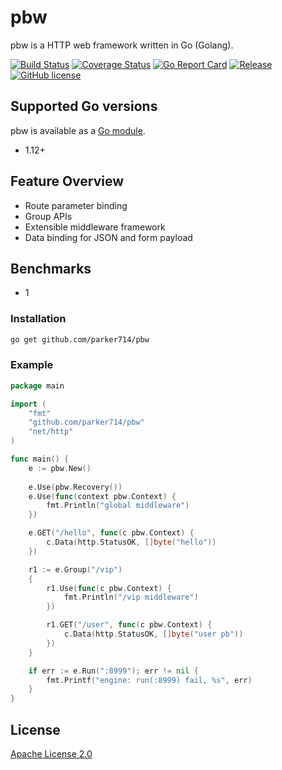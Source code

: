 # pbw
pbw is a HTTP web framework written in Go (Golang). 

[![Build Status](https://travis-ci.org/parker714/pbw.svg?branch=main)](https://travis-ci.org/parker714/pbw)
[![Coverage Status](https://coveralls.io/repos/github/parker714/pbw/badge.svg?branch=main)](https://coveralls.io/github/parker714/pbw?branch=main)
[![Go Report Card](https://goreportcard.com/badge/github.com/parker714/pbw)](https://goreportcard.com/report/github.com/parker714/pbw)
[![Release](https://img.shields.io/github/release/parker714/pbw.svg?label=Release)](https://github.com/parker714/pbw/releases)
[![GitHub license](https://img.shields.io/github/license/parker714/pbw)](https://github.com/parker714/pbw/blob/main/LICENSE)

## Supported Go versions

pbw is available as a [Go module](https://github.com/golang/go/wiki/Modules).

- 1.12+ 

## Feature Overview

- Route parameter binding
- Group APIs
- Extensible middleware framework
- Data binding for JSON and form payload

## Benchmarks

- 1

### Installation

```sh
go get github.com/parker714/pbw
```

### Example

```go
package main

import (
	"fmt"
	"github.com/parker714/pbw"
	"net/http"
)

func main() {
	e := pbw.New()
    
	e.Use(pbw.Recovery())
	e.Use(func(context pbw.Context) {
		fmt.Println("global middleware")
	})

	e.GET("/hello", func(c pbw.Context) {
		c.Data(http.StatusOK, []byte("hello"))
	})

	r1 := e.Group("/vip")
	{
		r1.Use(func(c pbw.Context) {
			fmt.Println("/vip middleware")
		})

		r1.GET("/user", func(c pbw.Context) {
			c.Data(http.StatusOK, []byte("user pb"))
		})
	}

	if err := e.Run(":8999"); err != nil {
		fmt.Printf("engine: run(:8999) fail, %s", err)
	}
}
```

## License

[Apache License 2.0](https://github.com/parker714/pbw/blob/main/LICENSE)
